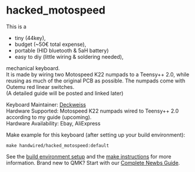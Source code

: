 # hacked_motospeed

This is a
   - tiny (44key),
   - budget (~50€ total expense),
   - portable (HID bluetooth & 5aH battery)
   - easy to diy (little wiring & soldering needed),         
   
mechanical keyboard.   
It is made by wiring two Motospeed K22 numpads to a Teensy++ 2.0, while reusing as much of the original PCB as possible.
The numpads come with Outemu red linear switches.  
(A detailed guide will be posted and linked later)


Keyboard Maintainer: [Deckweiss](https://github.com/Deckweiss)  
Hardware Supported: Motospeed K22 numpads wired to Teensy++ 2.0 according to my guide (upcoming).  
Hardware Availability: Ebay, AliExpress  

Make example for this keyboard (after setting up your build environment):

    make handwired/hacked_motospeed:default

See the [build environment setup](https://docs.qmk.fm/#/getting_started_build_tools) and the [make instructions](https://docs.qmk.fm/#/getting_started_make_guide) for more information. Brand new to QMK? Start with our [Complete Newbs Guide](https://docs.qmk.fm/#/newbs).
